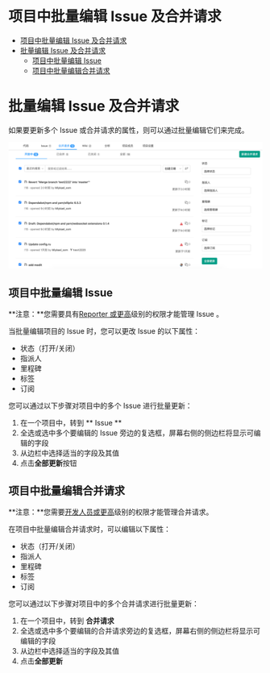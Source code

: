 # 项目中批量编辑 Issue 及合并请求

  - [项目中批量编辑 Issue 及合并请求](#bulk-editing-issues-and-merge-requests-at-the-project-level)
  - [批量编辑 Issue 及合并请求](#批量编辑-issue-及合并请求)
    - [项目中批量编辑 Issue](#bulk-edit-issues-at-the-project-level)
    - [项目中批量编辑合并请求](#bulk-edit-merge-requests-at-the-project-level)

# 批量编辑 Issue 及合并请求[](#批量编辑issue及合并请求 "Permalink")

如果要更新多个 Issue 或合并请求的属性，则可以通过批量编辑它们来完成。

[![Bulk editing](/docs/img/bulk-editing_v13_2.png)](/docs/img/bulk-editing_v13_2.png)

## 项目中批量编辑 Issue[](#bulk-edit-issues-at-the-project-level "Permalink")

**注意：**您需要具有[Reporter 或更高](/docs/user/permissions.md)级别的权限才能管理 Issue 。

当批量编辑项目的 Issue 时，您可以更改 Issue 的以下属性：

*   状态（打开/关闭）
*   指派人
*   里程碑
*   标签
*   订阅

您可以通过以下步骤对项目中的多个 Issue 进行批量更新：

1.  在一个项目中，转到 ** Issue **
2.  全选或选中多个要编辑的 Issue 旁边的复选框，屏幕右侧的侧边栏将显示可编辑的字段
3.  从边栏中选择适当的字段及其值
4.  点击**全部更新**按钮

## 项目中批量编辑合并请求[](#bulk-edit-merge-requests-at-the-project-level "Permalink")

**注意：**您需要[开发人员或更高](/docs/user/permissions.md)级别的权限才能管理合并请求。

在项目中批量编辑合并请求时，可以编辑以下属性：

*   状态（打开/关闭）
*   指派人
*   里程碑
*   标签
*   订阅

您可以通过以下步骤对项目中的多个合并请求进行批量更新：

1.  在一个项目中，转到 **合并请求** 
2.  全选或选中多个要编辑的合并请求旁边的复选框，屏幕右侧的侧边栏将显示可编辑的字段
3.  从边栏中选择适当的字段及其值
4.  点击**全部更新**